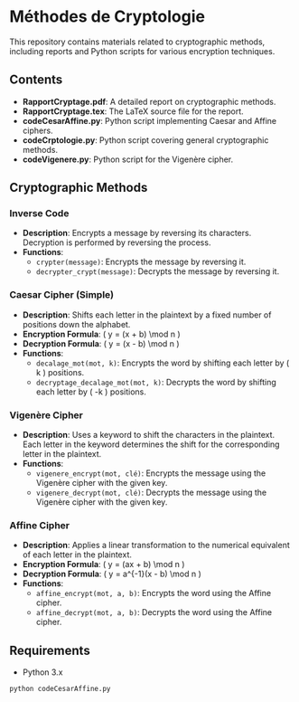 # Méthodes de Cryptologie

This repository contains materials related to cryptographic methods, including reports and Python scripts for various encryption techniques.

## Contents

- **RapportCryptage.pdf**: A detailed report on cryptographic methods.
- **RapportCryptage.tex**: The LaTeX source file for the report.
- **codeCesarAffine.py**: Python script implementing Caesar and Affine ciphers.
- **codeCrptologie.py**: Python script covering general cryptographic methods.
- **codeVigenere.py**: Python script for the Vigenère cipher.

## Cryptographic Methods

### Inverse Code
- **Description**: Encrypts a message by reversing its characters. Decryption is performed by reversing the process.
- **Functions**: 
  - `crypter(message)`: Encrypts the message by reversing it.
  - `decrypter_crypt(message)`: Decrypts the message by reversing it.

### Caesar Cipher (Simple)
- **Description**: Shifts each letter in the plaintext by a fixed number of positions down the alphabet.
- **Encryption Formula**: \( y = (x + b) \mod n \)
- **Decryption Formula**: \( y = (x - b) \mod n \)
- **Functions**:
  - `decalage_mot(mot, k)`: Encrypts the word by shifting each letter by \( k \) positions.
  - `decryptage_decalage_mot(mot, k)`: Decrypts the word by shifting each letter by \( -k \) positions.

### Vigenère Cipher
- **Description**: Uses a keyword to shift the characters in the plaintext. Each letter in the keyword determines the shift for the corresponding letter in the plaintext.
- **Functions**:
  - `vigenere_encrypt(mot, clé)`: Encrypts the message using the Vigenère cipher with the given key.
  - `vigenere_decrypt(mot, clé)`: Decrypts the message using the Vigenère cipher with the given key.

### Affine Cipher
- **Description**: Applies a linear transformation to the numerical equivalent of each letter in the plaintext.
- **Encryption Formula**: \( y = (ax + b) \mod n \)
- **Decryption Formula**: \( y = a^{-1}(x - b) \mod n \)
- **Functions**:
  - `affine_encrypt(mot, a, b)`: Encrypts the word using the Affine cipher.
  - `affine_decrypt(mot, a, b)`: Decrypts the word using the Affine cipher.

## Requirements

- Python 3.x

```bash
python codeCesarAffine.py
